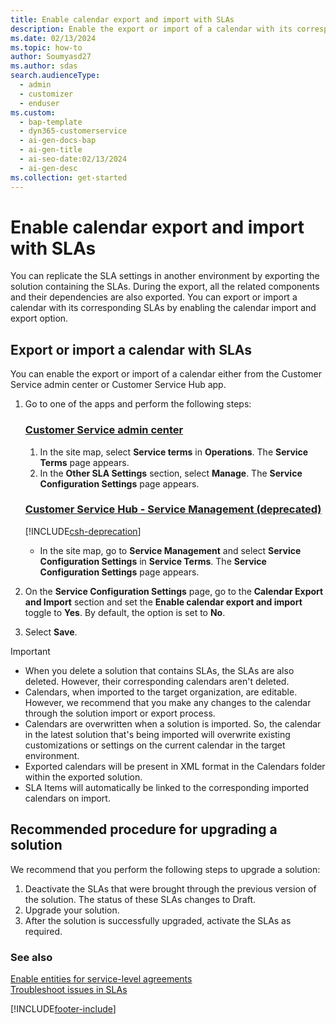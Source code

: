 ```yaml
---
title: Enable calendar export and import with SLAs
description: Enable the export or import of a calendar with its corresponding SLAs from the Customer Service admin center or Customer Service Hub app.
ms.date: 02/13/2024
ms.topic: how-to
author: Soumyasd27
ms.author: sdas
search.audienceType:
  - admin
  - customizer
  - enduser
ms.custom:
  - bap-template
  - dyn365-customerservice
  - ai-gen-docs-bap
  - ai-gen-title
  - ai-seo-date:02/13/2024
  - ai-gen-desc
ms.collection: get-started
---
```


# Enable calendar export and import with SLAs

You can replicate the SLA settings in another environment by exporting the solution containing the SLAs. During the export, all the related components and their dependencies are also exported. You can export or import a calendar with its corresponding SLAs by enabling the calendar import and export option.

## Export or import a calendar with SLAs

You can enable the export or import of a calendar either from the Customer Service admin center or Customer Service Hub app.

1. Go to one of the apps and perform the following steps:

    ### [Customer Service admin center](#tab/customerserviceadmincenter)

    1. In the site map, select **Service terms** in **Operations**. The **Service Terms** page appears.
    1. In the **Other SLA Settings** section, select **Manage**. The **Service Configuration Settings** page appears.

    ### [Customer Service Hub - Service Management (deprecated)](#tab/customerservicehub)

    [!INCLUDE[csh-deprecation](../../includes/csh-deprecation.md)]

    - In the site map, go to **Service Management** and select **Service Configuration Settings** in **Service Terms**. The **Service Configuration Settings** page appears.
   
1. On the **Service Configuration Settings** page, go to the **Calendar Export and Import** section and set the **Enable calendar export and import** toggle to **Yes**. By default, the option is set to **No**.
1. Select **Save**.

> [!IMPORTANT]
> - When you delete a solution that contains SLAs, the SLAs are also deleted. However, their corresponding calendars aren't deleted.
> - Calendars, when imported to the target organization, are editable. However, we recommend that you make any changes to the calendar through the solution import or export process.
> - Calendars are overwritten when a solution is imported. So, the calendar in the latest solution that's being imported will overwrite existing customizations or settings on the current calendar in the target environment.
> - Exported calendars will be present in XML format in the Calendars folder within the exported solution.
> - SLA Items will automatically be linked to the corresponding imported calendars on import.

## Recommended procedure for upgrading a solution

We recommend that you perform the following steps to upgrade a solution:

1. Deactivate the SLAs that were brought through the previous version of the solution. The status of these SLAs changes to Draft.
2. Upgrade your solution.
3. After the solution is successfully upgraded, activate the SLAs as required.

### See also

[Enable entities for service-level agreements](enable-entities-service-level-agreements.md)  
[Troubleshoot issues in SLAs](../troubleshoot-sla-issues.md)  


[!INCLUDE[footer-include](../../includes/footer-banner.md)]
